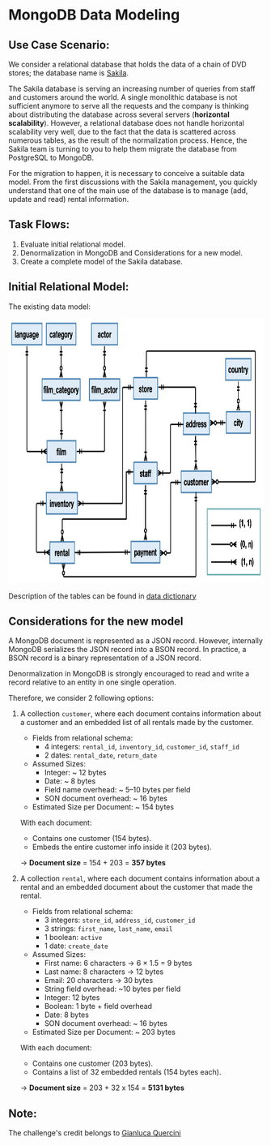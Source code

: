 # MongoDB Data Modeling

## Use Case Scenario:

We consider a relational database that holds the data of a chain of DVD stores; the database name is [Sakila](https://dev.mysql.com/doc/sakila/en/sakila-preface.html).

The Sakila database is serving an increasing number of queries from staff and customers around the world. A single monolithic database is not sufficient anymore to serve all the requests and the company is thinking about distributing the database across several servers (**horizontal scalability**). However, a relational database does not handle horizontal scalability very well, due to the fact that the data is scattered across numerous tables, as the result of the normalization process. Hence, the Sakila team is turning to you to help them migrate the database from PostgreSQL to MongoDB.

For the migration to happen, it is necessary to conceive a suitable data model. From the first discussions with the Sakila management, you quickly understand that one of the main use of the database is to manage (add, update and read) rental information.

## Task Flows: 

1. Evaluate initial relational model. 
2. Denormalization in MongoDB and Considerations for a new model.
3. Create a complete model of the Sakila database.

## Initial Relational Model:

The existing data model:
<p align="center">
  <img title="Relational Model" alt="Alt text" src="/assets/sakila_logical_schema.png" width="900" height="523">

Description of the tables can be found in [data dictionary](data/data-dictionary.md)

## Considerations for the new model

A MongoDB document is represented as a JSON record. However, internally MongoDB serializes the JSON record into a BSON record. In practice, a BSON record is a binary representation of a JSON record.

Denormalization in MongoDB is strongly encouraged to read and write a record relative to an entity in one single operation. 

Therefore, we consider 2 following options: 
1. A collection `customer`, where each document contains information about a customer and an embedded list of all rentals made by the customer.
   
    - Fields from relational schema:
        - 4 integers: `rental_id`, `inventory_id`, `customer_id`, `staff_id`
        - 2 dates: `rental_date`, `return_date`
    - Assumed Sizes:
        - Integer: ~ 12 bytes
        - Date: ~ 8 bytes
        - Field name overhead: ~ 5–10 bytes per field
        - SON document overhead: ~ 16 bytes
    - Estimated Size per Document: ~ 154 bytes

    With each document:
    - Contains one customer (154 bytes).
    - Embeds the entire customer info inside it (203 bytes).
    
    → **Document size** = 154 + 203 = **357 bytes** 

3. A collection `rental`, where each document contains information about a rental and an embedded document about the customer that made the rental.
   
    - Fields from relational schema:
        - 3 integers: `store_id`, `address_id`, `customer_id`
        - 3 strings: `first_name`, `last_name`, `email`
        - 1 boolean: `active`
        - 1 date: `create_date`
    - Assumed Sizes:
        - First name: 6 characters → 6 × 1.5 = 9 bytes
        - Last name: 8 characters → 12 bytes
        - Email: 20 characters → 30 bytes
        - String field overhead: ~10 bytes per field
        - Integer: 12 bytes
        - Boolean: 1 byte + field overhead
        - Date: 8 bytes
        - SON document overhead: ~ 16 bytes
    - Estimated Size per Document: ~ 203 bytes

    With each document:
    - Contains one customer (203 bytes).
    - Contains a list of 32 embedded rentals (154 bytes each).
    
    → **Document size** = 203 + 32 x 154 = **5131 bytes** 

## Note: 

The challenge's credit belongs to [Gianluca Quercini](https://gquercini.github.io/) 
